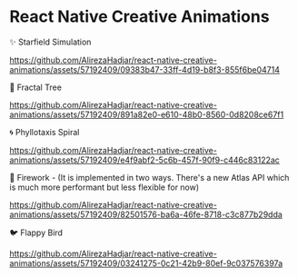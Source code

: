 # React Native Creative Animations

✨ Starfield Simulation

https://github.com/AlirezaHadjar/react-native-creative-animations/assets/57192409/09383b47-33ff-4d19-b8f3-855f6be04714

🌴 Fractal Tree

https://github.com/AlirezaHadjar/react-native-creative-animations/assets/57192409/891a82e0-e610-48b0-8560-0d8208ce67f1

🌀 Phyllotaxis Spiral

https://github.com/AlirezaHadjar/react-native-creative-animations/assets/57192409/e4f9abf2-5c6b-457f-90f9-c446c83122ac

🎇 Firework - (It is implemented in two ways. There's a new Atlas API which is much more performant but less flexible for now)

https://github.com/AlirezaHadjar/react-native-creative-animations/assets/57192409/82501576-ba6a-46fe-8718-c3c877b29dda

🐦 Flappy Bird

https://github.com/AlirezaHadjar/react-native-creative-animations/assets/57192409/03241275-0c21-42b9-80ef-9c037576397a
